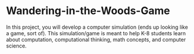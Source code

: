 # Wandering-in-the-Woods-Game
In this project, you will develop a computer simulation (ends up looking like a game, sort of). This simulation/game is meant to help K-8 students learn about computation, computational thinking, math concepts, and computer science.
